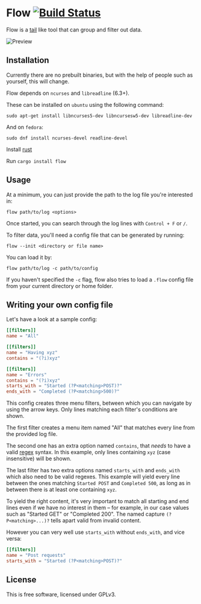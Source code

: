# Flow [![Build Status](https://travis-ci.org/viseztrance/flow.svg?branch=master)](https://travis-ci.org/viseztrance/flow)

Flow is a [tail](https://en.wikipedia.org/wiki/Tail_(Unix)) like tool that can
group and filter out data.

![Preview](doc/preview.gif)

## Installation

Currently there are no prebuilt binaries, but with the help of people such as
yourself, this will change.

Flow depends on `ncurses` and `libreadline` (6.3+).

These can be installed on `ubuntu` using the following command:

    sudo apt-get install libncurses5-dev libncursesw5-dev libreadline-dev

And on `fedora`:

    sudo dnf install ncurses-devel readline-devel

Install [rust](https://www.rust-lang.org)

Run `cargo install flow`

## Usage

At a minimum, you can just provide the path to the log file you're interested in:

    flow path/to/log <options>

Once started, you can search through the log lines with `Control + F` or `/`.

To filter data, you'll need a config file that can be generated by running:

    flow --init <directory or file name>

You can load it by:

    flow path/to/log -c path/to/config

If you haven't specified the `-c` flag, flow also tries to load a `.flow` config
file from your current directory or home folder.

## Writing your own config file

Let's have a look at a sample config:

```toml
[[filters]]
name = "All"

[[filters]]
name = "Having xyz"
contains = "(?i)xyz"

[[filters]]
name = "Errors"
contains = "(?i)xyz"
starts_with = "Started (?P<matching>POST)?"
ends_with = "Completed (?P<matching>500)?"
```

This config creates three menu filters, between which you can navigate by using
the arrow keys. Only lines matching each filter's conditions are shown.

The first filter creates a menu item named "All" that matches every line from
the provided log file.

The second one has an extra option named `contains`, that *needs* to have a
valid [regex](https://doc.rust-lang.org/regex/regex/index.html#syntax) syntax.
In this example, only lines containing `xyz` (case insensitive) will be shown.

The last filter has two extra options named `starts_with` and `ends_with` which
also need to be valid regexes. This example will yield every line between the
ones matching `Started POST` and `Completed 500`, as long as in between there is
at least one containing `xyz`.

To yield the right content, it's very important to match all starting and end
lines even if we have no interest in them – for example, in our case values such
as "Started GET" or "Completed 200". The named capture `(?P<matching>...)?`
tells apart valid from invalid content.

However you can very well use `starts_with` without `ends_with`, and vice versa:

```toml
[[filters]]
name = "Post requests"
starts_with = "Started (?P<matching>POST)?"
```

## License

This is free software, licensed under GPLv3.
